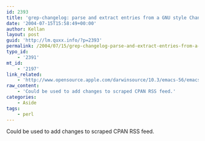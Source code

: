 ```yaml
---
id: 2393
title: 'grep-changelog: parse and extract entries from a GNU style ChangeLog'
date: '2004-07-15T15:58:49+00:00'
author: Kellan
layout: post
guid: 'http://lm.quxx.info/?p=2393'
permalink: /2004/07/15/grep-changelog-parse-and-extract-entries-from-a-gnu-style-changelog/
typo_id:
    - '2391'
mt_id:
    - '2197'
link_related:
    - 'http://www.opensource.apple.com/darwinsource/10.3/emacs-56/emacs/lib-src/grep-changelog'
raw_content:
    - 'Could be used to add changes to scraped CPAN RSS feed.'
categories:
    - Aside
tags:
    - perl
---
```


Could be used to add changes to scraped CPAN RSS feed.